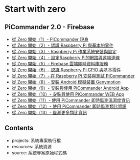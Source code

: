 # Start with zero

## PiCommander 2.0 - Firebase

* [從 Zero 開始（1）- PiCommander 現身](http://www.codedata.com.tw/java/swz-01/)
* [從 Zero 開始（2）- 認識 Raspberry Pi 與基本的零件](http://www.codedata.com.tw/java/swz-02/)
* [從 Zero 開始（3）- Raspberry Pi 作業系統安裝與設定](http://www.codedata.com.tw/java/swz-03/)
* [從 Zero 開始（4）- 設定Raspberry Pi的網路與遠端連線](http://www.codedata.com.tw/java/swz-04/)
* [從 Zero 開始（5）- Firebase 雲端即時資料庫服務](http://www.codedata.com.tw/java/swz-05/)
* [從 Zero 開始（6）- 認識 Raspberry Pi GPIO 與基本零件](http://www.codedata.com.tw/java/swz-06/)
* [從 Zero 開始（7）- 在 Raspberry Pi 安裝與測試 PiCommander](http://www.codedata.com.tw/java/swz-07/)
* [從 Zero 開始（8）- 安裝 Android 模擬裝置 Genymotion](http://www.codedata.com.tw/java/swz-08/)
* [從 Zero 開始（9）- 安裝與使用 PiCommander Android App](http://www.codedata.com.tw/java/swz-09/)
* [從 Zero 開始（10）- 安裝與使用 PiCommander WEB App](http://www.codedata.com.tw/java/swz-10/)
* [從 Zero 開始（11）- 使用 PiCommander 即時監測溫濕度資訊](http://www.codedata.com.tw/java/swz-11/)
* [從 Zero 開始（12）- 使用 PiCommander 即時監測類比資訊](http://www.codedata.com.tw/java/swz-12/)
* [從 Zero 開始（13）- 監測更多類比資訊](http://www.codedata.com.tw/java/swz-13/)

## Contents

* projects: 系統專案執行檔
* resources: 系統資源
* source: 系統專案原始程式碼
